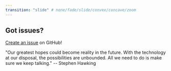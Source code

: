 ```yaml
---
transition: "slide" # none/fade/slide/convex/concave/zoom
---
```

## Got issues?

[Create an issue](https://github.com/rawworks-nl/education-github-introduction/issues) on GitHub!

"Our greatest hopes could become reality in the future. With the technology at our disposal, the possibilities are unbounded. All we need to do is make sure we keep talking." -- Stephen Hawking